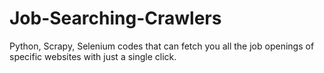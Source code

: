 # Job-Searching-Crawlers
Python, Scrapy, Selenium codes that can fetch you all the job openings of specific websites with just a single click.
